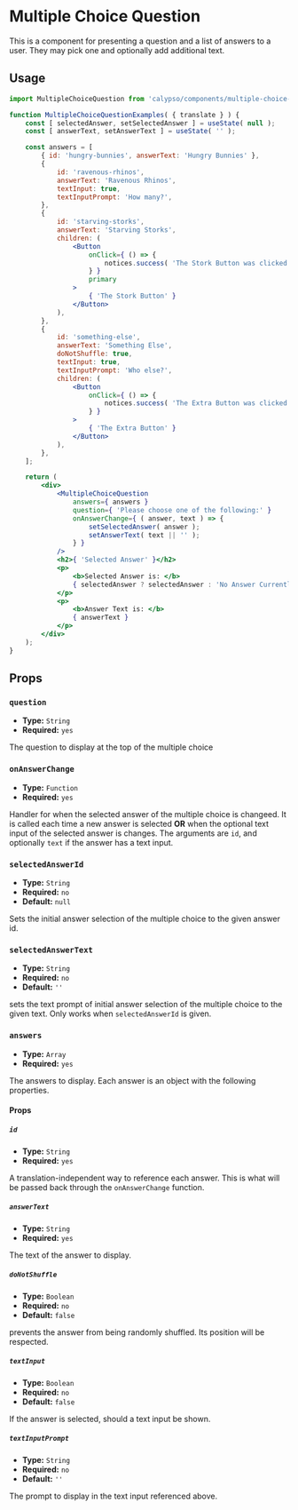 # Multiple Choice Question

This is a component for presenting a question and a list of answers to a user. They may pick one and optionally add additional text.

## Usage

```jsx
import MultipleChoiceQuestion from 'calypso/components/multiple-choice-question';

function MultipleChoiceQuestionExamples( { translate } ) {
	const [ selectedAnswer, setSelectedAnswer ] = useState( null );
	const [ answerText, setAnswerText ] = useState( '' );

	const answers = [
		{ id: 'hungry-bunnies', answerText: 'Hungry Bunnies' },
		{
			id: 'ravenous-rhinos',
			answerText: 'Ravenous Rhinos',
			textInput: true,
			textInputPrompt: 'How many?',
		},
		{
			id: 'starving-storks',
			answerText: 'Starving Storks',
			children: (
				<Button
					onClick={ () => {
						notices.success( 'The Stork Button was clicked', { duration: 5000 } );
					} }
					primary
				>
					{ 'The Stork Button' }
				</Button>
			),
		},
		{
			id: 'something-else',
			answerText: 'Something Else',
			doNotShuffle: true,
			textInput: true,
			textInputPrompt: 'Who else?',
			children: (
				<Button
					onClick={ () => {
						notices.success( 'The Extra Button was clicked', { duration: 5000 } );
					} }
				>
					{ 'The Extra Button' }
				</Button>
			),
		},
	];

	return (
		<div>
			<MultipleChoiceQuestion
				answers={ answers }
				question={ 'Please choose one of the following:' }
				onAnswerChange={ ( answer, text ) => {
					setSelectedAnswer( answer );
					setAnswerText( text || '' );
				} }
			/>
			<h2>{ 'Selected Answer' }</h2>
			<p>
				<b>Selected Answer is: </b>
				{ selectedAnswer ? selectedAnswer : 'No Answer Currently Selected' }
			</p>
			<p>
				<b>Answer Text is: </b>
				{ answerText }
			</p>
		</div>
	);
}
```

## Props

### `question`

- **Type:** `String`
- **Required:** `yes`

The question to display at the top of the multiple choice

### `onAnswerChange`

- **Type:** `Function`
- **Required:** `yes`

Handler for when the selected answer of the multiple choice is changeed. It is called each time a new answer is selected **OR** when the optional text input of the selected answer is changes. The arguments are `id`, and optionally `text` if the answer has a text input.

### `selectedAnswerId`

- **Type:** `String`
- **Required:** `no`
- **Default:** `null`

Sets the initial answer selection of the multiple choice to the given answer id.

### `selectedAnswerText`

- **Type:** `String`
- **Required:** `no`
- **Default:** `''`

sets the text prompt of initial answer selection of the multiple choice to the given text. Only works when `selectedAnswerId` is given.

### `answers`

- **Type:** `Array`
- **Required:** `yes`

The answers to display. Each answer is an object with the following properties.

#### Props

##### `id`

- **Type:** `String`
- **Required:** `yes`

A translation-independent way to reference each answer. This is what will be passed back through the `onAnswerChange` function.

##### `answerText`

- **Type:** `String`
- **Required:** `yes`

The text of the answer to display.

##### `doNotShuffle`

- **Type:** `Boolean`
- **Required:** `no`
- **Default:** `false`

prevents the answer from being randomly shuffled. Its position will be respected.

##### `textInput`

- **Type:** `Boolean`
- **Required:** `no`
- **Default:** `false`

If the answer is selected, should a text input be shown.

##### `textInputPrompt`

- **Type:** `String`
- **Required:** `no`
- **Default:** `''`

The prompt to display in the text input referenced above.
